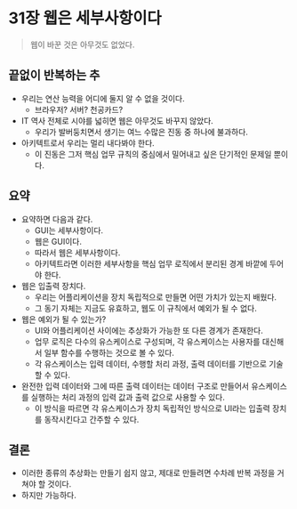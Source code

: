 # 31장 웹은 세부사항이다
> 웹이 바꾼 것은 아무것도 없었다.

## 끝없이 반복하는 추
- 우리는 연산 능력을 어디에 둘지 알 수 없을 것이다.
  - 브라우저? 서버? 천공카드?
- IT 역사 전체로 시야를 넓히면 웹은 아무것도 바꾸지 않았다.
  - 우리가 발버둥치면서 생기는 여느 수많은 진동 중 하나에 불과하다.
- 아키텍트로서 우리는 멀리 내다봐야 한다.
  - 이 진동은 그저 핵심 업무 규칙의 중심에서 밀어내고 싶은 단기적인 문제일 뿐이다.

## 요약
- 요약하면 다음과 같다.
  - GUI는 세부사항이다.
  - 웹은 GUI이다.
  - 따라서 웹은 세부사항이다.
  - 아키텍트라면 이러한 세부사항을 핵심 업무 로직에서 분리된 경계 바깥에 두어야 한다.
- 웹은 입출력 장치다.
  - 우리는 어플리케이션을 장치 독립적으로 만들면 어떤 가치가 있는지 배웠다.
  - 그 동기 자체는 지금도 유효하고, 웹도 이 규칙에서 예외가 될 수 없다.
- 웹은 예외가 될 수 있는가?
  - UI와 어플리케이션 사이에는 추상화가 가능한 또 다른 경계가 존재한다.
  - 업무 로직은 다수의 유스케이스로 구성되며, 각 유스케이스는 사용자를 대신해서 일부 함수를 수행하는 것으로 볼 수 있다.
  - 각 유스케이스는 입력 데이터, 수행할 처리 과정, 출력 데이터를 기반으로 기술할 수 있다.
- 완전한 입력 데이터와 그에 따른 출력 데이터는 데이터 구조로 만들어서 유스케이스를 실행하는 처리 과정의 입력 값과 출력 값으로 사용할 수 있다.
  - 이 방식을 따르면 각 유스케이스가 장치 독립적인 방식으로 UI라는 입출력 장치를 동작시킨다고 간주할 수 있다.

## 결론
- 이러한 종류의 추상화는 만들기 쉽지 않고, 제대로 만들려면 수차례 반복 과정을 거쳐야 할 것이다.
- 하지만 가능하다.
